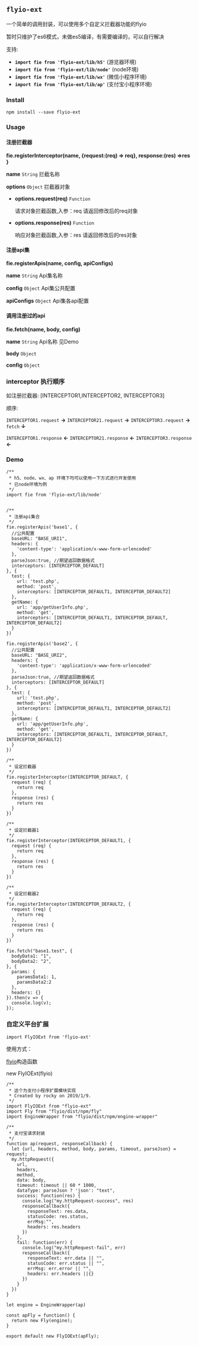 ## `flyio-ext`

一个简单的调用封装，可以使用多个自定义拦截器功能的flyio

暂时只维护了es6模式，未做es5编译，有需要编译的，可以自行解决

支持:

- **`import fie from 'flyio-ext/lib/h5'`** (游览器环境)
- **`import fie from 'flyio-ext/lib/node'`** (node环境)
- **`import fie from 'flyio-ext/lib/wx'`** (微信小程序环境)
- **`import fie from 'flyio-ext/lib/ap'`** (支付宝小程序环境)

### Install

`npm install --save flyio-ext`

### Usage


#### 注册拦截器

**fie.registerInterceptor(name, {request:(req) => req}, response:(res) =>res }**

**name** `String` 拦截名称

**options** `Object` 拦截器对象 

- **options.request(req)** `Function` 
  
  请求对象拦截函数,入参：req 请返回修改后的req对象
  
- **options.response(res)** `Function` 
  
  响应对象拦截函数,入参：res 请返回修改后的res对象

#### 注册api集

**fie.registerApis(name, config, apiConfigs)**

**name** `String` Api集名称

**config** `Object` Api集公共配置

**apiConfigs** `Object` Api集各api配置

#### 调用注册过的api

**fie.fetch(name, body, config)**

**name** `String` Api名称 见Demo

**body** `Object`

**config** `Object`

### interceptor 执行顺序

如注册拦截器: [INTERCEPTOR1,INTERCEPTOR2, INTERCEPTOR3]

顺序:

`INTERCEPTOR1.request` **→** `INTERCEPTOR21.request` **→** `INTERCEPTOR3.request` **→** `fetch` **↓** 

`INTERCEPTOR1.response` **←** `INTERCEPTOR21.response` **←** `INTERCEPTOR3.response` **←**

### Demo
```
/**
 * h5、node、wx、ap 环境下均可以使用一下方式进行开发使用
 * 已node环境为例
 */
import fie from 'flyio-ext/lib/node'


/**
 * 注册api集合
 */
fie.registerApis('base1', {
  //公共配置 
  baseURL: "BASE_URI1",
  headers: {
    'content-type': 'application/x-www-form-urlencoded'
  },
  parseJson:true, //期望返回数据格式
  interceptors: [INTERCEPTOR_DEFAULT]
}, {
  test: {
    url: 'test.php',
    method: 'post',
    interceptors: [INTERCEPTOR_DEFAULT1, INTERCEPTOR_DEFAULT2]
  },
  getName: {
    url: 'app/getUserInfo.php',
    method: 'get',
    interceptors: [INTERCEPTOR_DEFAULT1, INTERCEPTOR_DEFAULT, INTERCEPTOR_DEFAULT2]
  }
})

fie.registerApis('base2', {
  //公共配置 
  baseURL: "BASE_URI2",
  headers: {
    'content-type': 'application/x-www-form-urlencoded'
  },
  parseJson:true, //期望返回数据格式
  interceptors: [INTERCEPTOR_DEFAULT]
}, {
  test: {
    url: 'test.php',
    method: 'post',
    interceptors: [INTERCEPTOR_DEFAULT1, INTERCEPTOR_DEFAULT2]
  },
  getName: {
    url: 'app/getUserInfo.php',
    method: 'get',
    interceptors: [INTERCEPTOR_DEFAULT1, INTERCEPTOR_DEFAULT, INTERCEPTOR_DEFAULT2]
  }
})

/**
 * 设定拦截器
 */
fie.registerInterceptor(INTERCEPTOR_DEFAULT, {
  request (req) {
    return req
  },
  response (res) {
    return res
  }
})

/**
 * 设定拦截器1
 */
fie.registerInterceptor(INTERCEPTOR_DEFAULT1, {
  request (req) {
    return req
  },
  response (res) {
    return res
  }
})

/**
 * 设定拦截器2
 */
fie.registerInterceptor(INTERCEPTOR_DEFAULT2, {
  request (req) {
    return req
  },
  response (res) {
    return res
  }
})

fie.fetch("base1.test", {
  bodyData1: "1",
  bodyData2: "2",
}, {
  params: {
    paramsData1: 1,
    paramsData2:2
  },
  headers: {}
}).then(v => {
  console.log(v);
});
```

### 自定义平台扩展

`import FlyIOExt from 'flyio-ext'`

使用方式：

[flyio](https://www.npmjs.com/package/flyio)构造函数

new FlyIOExt(flyio)

```
/**
 * 这个为支付小程序扩展模块实现
 * Created by rocky on 2019/1/9.
 */
import FlyIOExt from "flyio-ext"
import Fly from "flyio/dist/npm/fly"
import EngineWrapper from "flyio/dist/npm/engine-wrapper"

/**
 * 支付宝请求封装
 */
function ap(request, responseCallback) {
  let {url, headers, method, body, params, timeout, parseJson} = request;
  my.httpRequest({
    url,
    headers,
    method,
    data: body,
    timeout: timeout || 60 * 1000,
    dataType: parseJson ? 'json': "text",
    success: function(res) {
      console.log("my.httpRequest-success", res)
      responseCallback({
        responseText: res.data,
        statusCode: res.status,
        errMsg:"",
        headers: res.headers
      })
    },
    fail: function(err) {
      console.log("my.httpRequest-fail", err)
      responseCallback({
        responseText: err.data || "",
        statusCode: err.status || "",
        errMsg: err.error || "",
        headers: err.headers ||{}
      })
    }
  })
}

let engine = EngineWrapper(ap)

const apFly = function() {
  return new Fly(engine);
}

export default new FlyIOExt(apFly);
```


